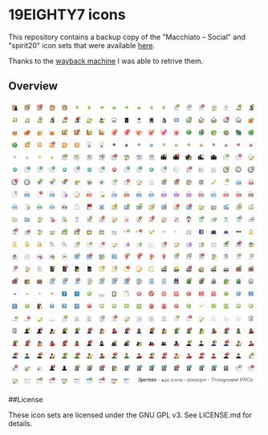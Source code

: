 19EIGHTY7 icons
===============

This repository contains a backup copy of the "Macchiato – Social" and
"spirit20" icon sets that were available [here](http://19eighty7.com/icons).

Thanks to the [wayback machine](http://web.archive.org/web/20120904015937/http://19eighty7.com/icons)
I was able to retrive them.

## Overview

![Spirit20 icon pack overview](spirit20-overview.png)

##License

These icon sets are licensed under the GNU GPL v3. See LICENSE.md for details.

